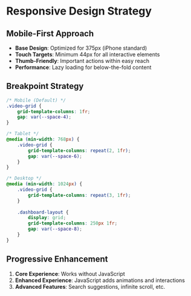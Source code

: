 # Responsive Design Strategy

## Mobile-First Approach
- **Base Design**: Optimized for 375px (iPhone standard)
- **Touch Targets**: Minimum 44px for all interactive elements
- **Thumb-Friendly**: Important actions within easy reach
- **Performance**: Lazy loading for below-the-fold content

## Breakpoint Strategy
```css
/* Mobile (Default) */
.video-grid {
    grid-template-columns: 1fr;
    gap: var(--space-4);
}

/* Tablet */
@media (min-width: 768px) {
    .video-grid {
        grid-template-columns: repeat(2, 1fr);
        gap: var(--space-6);
    }
}

/* Desktop */
@media (min-width: 1024px) {
    .video-grid {
        grid-template-columns: repeat(3, 1fr);
    }
    
    .dashboard-layout {
        display: grid;
        grid-template-columns: 250px 1fr;
        gap: var(--space-8);
    }
}
```

## Progressive Enhancement
1. **Core Experience**: Works without JavaScript
2. **Enhanced Experience**: JavaScript adds animations and interactions
3. **Advanced Features**: Search suggestions, infinite scroll, etc.
